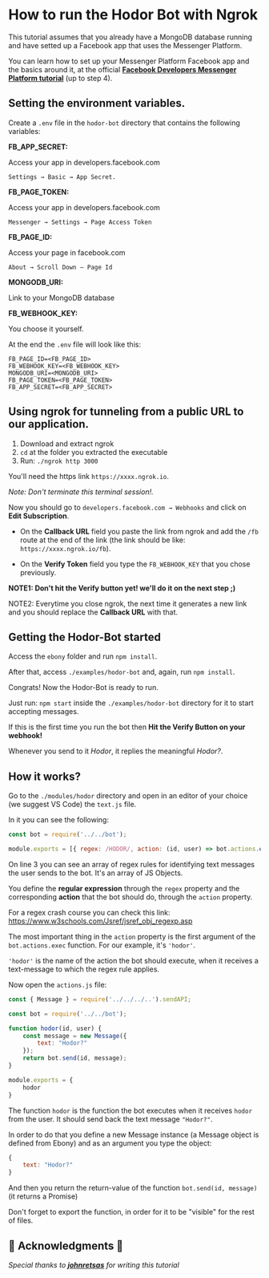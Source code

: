 # How to run the Hodor Bot with Ngrok

This tutorial assumes that you already have a MongoDB database running and have setted up a Facebook app that uses the Messenger Platform. 

You can learn how to set up your Messenger Platform Facebook app and the basics around it, at the official [**Facebook Developers Messenger Platform tutorial**](https://developers.facebook.com/docs/messenger-platform/getting-started) (up to step 4).
## Setting the environment variables.

Create a `.env` file in the `hodor-bot` directory that contains the following 	variables:

**FB_APP_SECRET:**

Access your app in developers.facebook.com

`Settings → Basic → App Secret.`

**FB_PAGE_TOKEN:**
	
Access your app in developers.facebook.com

`Messenger → Settings → Page Access Token`

**FB_PAGE_ID:**

Access your page in facebook.com

`About → Scroll Down – Page Id`

**MONGODB_URI:**

Link to your MongoDB database

**FB_WEBHOOK_KEY:**

You choose it yourself.

At the end the `.env` file will look like this:

```
FB_PAGE_ID=<FB_PAGE_ID>
FB_WEBHOOK_KEY=<FB_WEBHOOK_KEY>
MONGODB_URI=<MONGODB_URI>
FB_PAGE_TOKEN=<FB_PAGE_TOKEN>
FB_APP_SECRET=<FB_APP_SECRET>
```

## Using ngrok for tunneling from a public URL to our application.

1. Download and extract ngrok 
2. `cd` at the folder you extracted the executable
3. Run: `./ngrok http 3000` 

You'll need the https link `https://xxxx.ngrok.io`. 

*Note: Don't terminate this terminal session!.* 

Now you should go to `developers.facebook.com → Webhooks` and click on **Edit Subscription**.

* On the **Callback URL** field you paste the link from ngrok and add the `/fb` route at the end of the link (the link should be like: `https://xxxx.ngrok.io/fb`). 

* On the **Verify Token** field you type the `FB_WEBHOOK_KEY` that you chose previously.

**NOTE1: Don't hit the Verify button yet! we'll do it on the next step ;)**

NOTE2: Everytime you close ngrok, the next time it generates a new link and you should replace the **Callback URL** with that.

## Getting the Hodor-Bot started

Access the `ebony` folder and run `npm install`. 

After that, access `./examples/hodor-bot` and, again, run `npm install`. 

Congrats! Now the Hodor-Bot is ready to run. 

Just run: `npm start` inside the `./examples/hodor-bot` directory for it to start accepting messages.

If this is the first time you run the bot then **Hit the Verify Button on your webhook!**

Whenever you send to it _Hodor_, it replies the meaningful _Hodor?_.

## How it works?

Go to the `./modules/hodor` directory and open in an editor of your choice (we suggest VS Code) the `text.js` file. 

In it you can see the following: 

```javascript
const bot = require('../../bot');

module.exports = [{ regex: /HODOR/, action: (id, user) => bot.actions.exec('hodor', id, user) }];
```

On line 3 you can see an array of regex rules for identifying text messages the user sends to the bot. It's an array of JS Objects. 

You define the **regular expression** through the `regex` property and the corresponding **action** that the bot should do, through the `action` property.

For a regex crash course you can check this link:
https://www.w3schools.com/Jsref/jsref_obj_regexp.asp 

The most important thing in the `action` property is the first argument of the `bot.actions.exec` function. For our example, it's `'hodor'`. 
	
`'hodor'` is the name of the action the bot should execute, when it receives a text-message to which the regex rule applies.

Now open the `actions.js` file: 

```javascript
const { Message } = require('../../../..').sendAPI;

const bot = require('../../bot');

function hodor(id, user) {
    const message = new Message({
        text: "Hodor?"
    });
    return bot.send(id, message);
}

module.exports = {
    hodor
}
```

The function `hodor` is the function the bot executes when it receives `hodor` from the user. It should send back the text message `"Hodor?"`. 

In order to do that you define a new Message instance (a Message object is defined from Ebony) and as an argument you type the object: 

```javascript
{
	text: "Hodor?"
}
```

And then you return the return-value of the function `bot.send(id, message)` (it returns a Promise)

Don't forget to export the function, in order for it to be "visible" for the rest of files.

## :clap: Acknowledgments :clap:
_Special thanks to [**johnretsas**](https://github.com/johnretsas) for writing this tutorial_